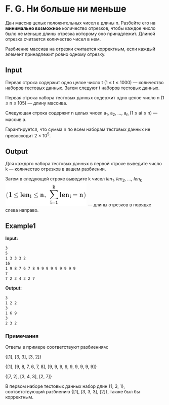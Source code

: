 # F. G. Ни больше ни меньше

Дан массив целых положительных чисел a длины n. Разбейте его на **минимально возможное** количество отрезков, чтобы каждое число было не меньше длины отрезка которому оно принадлежит. Длиной отрезка считается количество чисел в нем.

Разбиение массива на отрезки считается корректным, если каждый элемент принадлежит ровно одному отрезку.  

## Input  
Первая строка содержит одно целое число t (1 &le; t &le; 1000) — количество наборов тестовых данных. Затем следуют t наборов тестовых данных.

Первая строка набора тестовых данных содержит одно целое число n (1 &le; n &le; 105) — длину массива.

Следующая строка содержит n целых чисел a<sub>1</sub>, a<sub>2</sub>, &hellip;, a<sub>n</sub> (1 &le; ai &le; n) — массив a.

Гарантируется, что сумма n по всем наборам тестовых данных не превосходит 2 &times; 10<sup>5</sup>.  

## Output
Для каждого набора тестовых данных в первой строке выведите число k — количество отрезков в вашем разбиении.

Затем в следующей строке выведите k чисел _len<sub>1</sub>, len<sub>2</sub>, &hellip;, len<sub>k</sub>_  
![img.png](img.png) — длины отрезков в порядке слева направо.

## Example1
**Input:**
```
3
5
1 3 3 3 2
16
1 9 8 7 6 7 8 9 9 9 9 9 9 9 9 9
7
7 2 3 4 3 2 7
```
**Output:**
```
3
1 2 2
3
1 6 9 
3
2 3 2 
``` 



### **Примечания**

Ответы в примере соответствуют разбиениям:

{[1], [3, 3], [3, 2]}

{[1], [9, 8, 7, 6, 7, 8], [9, 9, 9, 9, 9, 9, 9, 9, 9]}

{[7, 2], [3, 4, 3], [2, 7]}

В первом наборе тестовых данных набор длин {1, 3, 1}, соответствующий разбиению {[1], [3, 3, 3], [2]}, также был бы корректным.